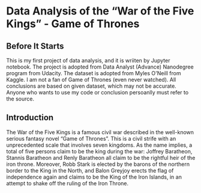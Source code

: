 # Data Analysis of the “War of the Five Kings” - Game of Thrones


## Before It Starts

This is my first project of data analysis, and it is wriiten by Jupyter notebook. The project is adopted from Data Analyst (Advance) Nanodegree program from Udacity. The dataset is adopted from Myles O'Neill from Kaggle. I am not a fan of Game of Thrones (even never watched). All conclusions are based on given dataset, which may not be accurate. Anyone who wants to use my code or conclusion persoanlly must refer to the source.


## Introduction

The War of the Five Kings is a famous civil war described in the well-known serious fantasy novel “Game of Thrones”. This is a civil strife with an unprecedented scale that involves seven kingdoms. As the name implies, a total of five persons claim to be the king during the war: Joffrey Baratheon, Stannis Baratheon and Renly Baratheon all claim to be the rightful heir of the iron throne. Moreover, Robb Stark is elected by the barons of the northern border to the King in the North, and Balon Greyjoy erects the flag of independence again and claims to be the King of the Iron Islands, in an attempt to shake off the ruling of the Iron Throne. 

